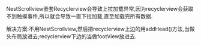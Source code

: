 NestScrollview嵌套Recyclerview会导致上拉加载异常,因为recyclerview会获取不到触摸事件,所以就会导致一直下拉加载,直至加载完所有数据.

解决方案:不用NestScrollview,然后把recyclerview上边的用addHead()方法,当做头布局放进去;recyclerview下边的当做footView放进去.

